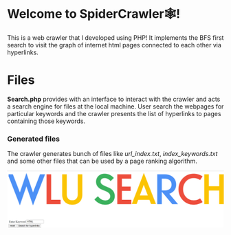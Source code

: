 # Welcome to SpiderCrawler🕸️!

This is a web crawler that I developed using PHP! It implements the BFS first search to visit the graph of internet html pages connected to each other via hyperlinks. 


# Files

 **Search.php** provides with an interface to interact with the crawler and acts a search engine for files at the local machine. User search the webpages for particular keywords and the crawler presents the list of hyperlinks to pages containing those keywords.  

### Generated files

The crawler generates bunch of files like *url_index.txt*, *index_keywords.txt* and some other files that can be used by a page ranking algorithm. 


![Screenshot](Capture.PNG)

